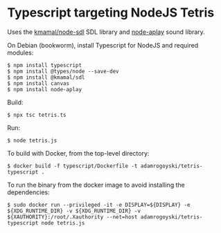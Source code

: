 # Typescript targeting NodeJS Tetris

Uses the [kmamal/node-sdl](https://github.com/kmamal/node-sdl) SDL library
and [node-aplay](https://www.npmjs.com/package/node-aplay) sound library.

On Debian (bookworm), install Typescript for NodeJS and required modules:

```
$ npm install typescript
$ npm install @types/node --save-dev
$ npm install @kmamal/sdl
$ npm install canvas
$ npm install node-aplay
```

Build:

```
$ npx tsc tetris.ts
```

Run:

```
$ node tetris.js
```

To build with Docker, from the top-level directory:

```
$ docker build -f typescript/Dockerfile -t adamrogoyski/tetris-typescript .
```

To run the binary from the docker image to avoid installing the dependencies:

```
$ sudo docker run --privileged -it -e DISPLAY=${DISPLAY} -e ${XDG_RUNTIME_DIR} -v ${XDG_RUNTIME_DIR} -v ${XAUTHORITY}:/root/.Xauthority --net=host adamrogoyski/tetris-typescript node tetris.js
```

